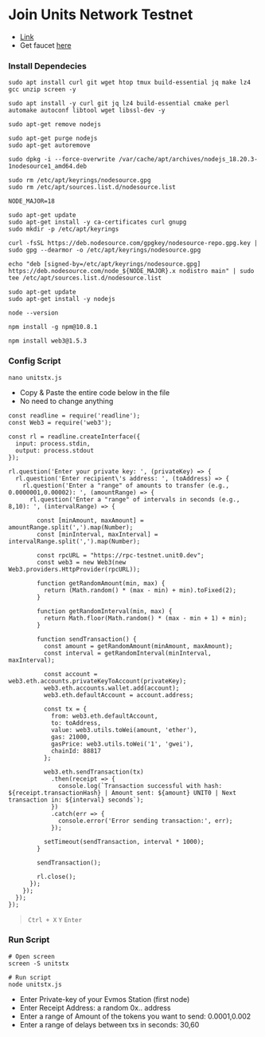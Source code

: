 # Join Units Network Testnet
* [Link](https://app.units.network/?referral=0xd54ae0024583De18971056236445EACf6eACb25F)
* Get faucet [here](https://faucet-testnet.unit0.dev/)

### Install Dependecies
```
sudo apt install curl git wget htop tmux build-essential jq make lz4 gcc unzip screen -y
```
```
sudo apt install -y curl git jq lz4 build-essential cmake perl automake autoconf libtool wget libssl-dev -y
```
```
sudo apt-get remove nodejs
```
```
sudo apt-get purge nodejs
sudo apt-get autoremove
```
```
sudo dpkg -i --force-overwrite /var/cache/apt/archives/nodejs_18.20.3-1nodesource1_amd64.deb
```
```
sudo rm /etc/apt/keyrings/nodesource.gpg
sudo rm /etc/apt/sources.list.d/nodesource.list
```
```
NODE_MAJOR=18
```
```
sudo apt-get update
sudo apt-get install -y ca-certificates curl gnupg
sudo mkdir -p /etc/apt/keyrings
```
```
curl -fsSL https://deb.nodesource.com/gpgkey/nodesource-repo.gpg.key | sudo gpg --dearmor -o /etc/apt/keyrings/nodesource.gpg
```
```
echo "deb [signed-by=/etc/apt/keyrings/nodesource.gpg] https://deb.nodesource.com/node_${NODE_MAJOR}.x nodistro main" | sudo tee /etc/apt/sources.list.d/nodesource.list
```
```
sudo apt-get update
sudo apt-get install -y nodejs
```
```
node --version
```
```
npm install -g npm@10.8.1
```
```
npm install web3@1.5.3
```

### Config Script
```
nano unitstx.js
```
* Copy & Paste the entire code below in the file
* No need to change anything
```console
const readline = require('readline');
const Web3 = require('web3');

const rl = readline.createInterface({
  input: process.stdin,
  output: process.stdout
});

rl.question('Enter your private key: ', (privateKey) => {
  rl.question('Enter recipient\'s address: ', (toAddress) => {
    rl.question('Enter a "range" of amounts to transfer (e.g., 0.0000001,0.00002): ', (amountRange) => {
      rl.question('Enter a "range" of intervals in seconds (e.g., 8,10): ', (intervalRange) => {

        const [minAmount, maxAmount] = amountRange.split(',').map(Number);
        const [minInterval, maxInterval] = intervalRange.split(',').map(Number);

        const rpcURL = "https://rpc-testnet.unit0.dev";
        const web3 = new Web3(new Web3.providers.HttpProvider(rpcURL));

        function getRandomAmount(min, max) {
          return (Math.random() * (max - min) + min).toFixed(2);
        }

        function getRandomInterval(min, max) {
          return Math.floor(Math.random() * (max - min + 1) + min);
        }

        function sendTransaction() {
          const amount = getRandomAmount(minAmount, maxAmount);
          const interval = getRandomInterval(minInterval, maxInterval);

          const account = web3.eth.accounts.privateKeyToAccount(privateKey);
          web3.eth.accounts.wallet.add(account);
          web3.eth.defaultAccount = account.address;

          const tx = {
            from: web3.eth.defaultAccount,
            to: toAddress,
            value: web3.utils.toWei(amount, 'ether'),
            gas: 21000,
            gasPrice: web3.utils.toWei('1', 'gwei'),
            chainId: 88817
          };

          web3.eth.sendTransaction(tx)
            .then(receipt => {
              console.log(`Transaction successful with hash: ${receipt.transactionHash} | Amount sent: ${amount} UNIT0 | Next transaction in: ${interval} seconds`);
            })
            .catch(err => {
              console.error('Error sending transaction:', err);
            });

          setTimeout(sendTransaction, interval * 1000);
        }

        sendTransaction();

        rl.close();
      });
    });
  });
});

```
> `Ctrl + X` `Y` `Enter`

### Run Script
```console
# Open screen
screen -S unitstx

# Run script
node unitstx.js
```
* Enter Private-key of your Evmos Station (first node)
* Enter Receipt Address: a random 0x.. address
* Enter a range of Amount of the tokens you want to send: 0.0001,0.002
* Enter a range of delays between txs in seconds: 30,60
